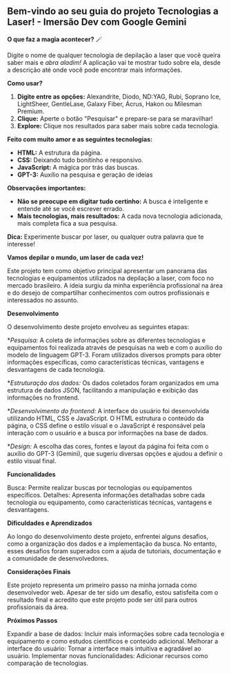 ## **Bem-vindo ao seu guia do projeto Tecnologias a Laser!** - **Imersão Dev com Google Gemini**

**O que faz a magia acontecer?** 🪄

Digite o nome de qualquer tecnologia de depilação a laser que você queira saber mais e *abra aladim!* A aplicação vai te mostrar tudo sobre ela, desde a descrição até onde você pode encontrar mais informações.

**Como usar?** 
1. **Digite entre as opções:** Alexandrite, Diodo, ND:YAG, Rubi, Soprano Ice, LightSheer, GentleLase, Galaxy Fiber, Ácrus, Hakon ou Milesman Premium.
2. **Clique:** Aperte o botão "Pesquisar" e prepare-se para se maravilhar!
3. **Explore:** Clique nos resultados para saber mais sobre cada tecnologia.

**Feito com muito amor e as seguintes tecnologias:**
* **HTML:** A estrutura da página.
* **CSS:** Deixando tudo bonitinho e responsivo.
* **JavaScript:** A mágica por trás das buscas.
* **GPT-3:** Auxílio na pesquisa e geração de ideias

**Observações importantes:**
* **Não se preocupe em digitar tudo certinho:** A busca é inteligente e entende até se você escrever errado.
* **Mais tecnologias, mais resultados:** A cada nova tecnologia adicionada, mais completa fica a sua pesquisa.

**Dica:** Experimente buscar por laser, ou qualquer outra palavra que te interesse!


**Vamos depilar o mundo, um laser de cada vez!**



Este projeto tem como objetivo principal apresentar um panorama das tecnologias e equipamentos utilizados na depilação a laser, com foco no mercado brasileiro. A ideia surgiu da minha experiência profissional na área e do desejo de compartilhar conhecimentos com outros profissionais e interessados no assunto.



**Desenvolvimento**

O desenvolvimento deste projeto envolveu as seguintes etapas:

**Pesquisa:* A coleta de informações sobre as diferentes tecnologias e equipamentos foi realizada através de pesquisas na web e com o auxílio do modelo de linguagem GPT-3. Foram utilizados diversos prompts para obter informações específicas, como características técnicas, vantagens e desvantagens de cada tecnologia.

**Estruturação dos dados:* Os dados coletados foram organizados em uma estrutura de dados JSON, facilitando a manipulação e exibição das informações no frontend.

**Desenvolvimento do frontend:* A interface do usuário foi desenvolvida utilizando HTML, CSS e JavaScript. O HTML estrutura o conteúdo da página, o CSS define o estilo visual e o JavaScript é responsável pela interação com o usuário e a busca por informações na base de dados.

**Design:* A escolha das cores, fontes e layout da página foi feita com o auxílio do GPT-3 (Gemini), que sugeriu diversas opções e ajudou a definir o estilo visual final.



**Funcionalidades**

Busca: Permite realizar buscas por tecnologias ou equipamentos específicos.
Detalhes: Apresenta informações detalhadas sobre cada tecnologia ou equipamento, como características técnicas, vantagens e desvantagens.



**Dificuldades e Aprendizados**

Ao longo do desenvolvimento deste projeto, enfrentei alguns desafios, como a organização dos dados e a implementação da busca. No entanto, esses desafios foram superados com a ajuda de tutoriais, documentação e a comunidade de desenvolvedores.



**Considerações Finais**

Este projeto representa um primeiro passo na minha jornada como desenvolvedor web. Apesar de ter sido um desafio, estou satisfeita com o resultado final e acredito que este projeto pode ser útil para outros profissionais da área.



**Próximos Passos**

Expandir a base de dados: Incluir mais informações sobre cada tecnologia e equipamento e como estudos científicos e conteúdo adicional.
Melhorar a interface do usuário: Tornar a interface mais intuitiva e agradável ao usuário.
Implementar novas funcionalidades: Adicionar recursos como comparação de tecnologias.
